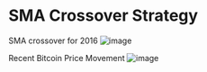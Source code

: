 # SMA Crossover Strategy
SMA crossover for 2016
![image](https://github.com/user-attachments/assets/57d9ebc1-7cb5-4a1d-90e6-c245393f19da)


Recent Bitcoin Price Movement
![image](https://github.com/user-attachments/assets/698cafdc-c81d-437f-847b-58f89218b450)

